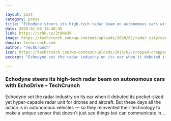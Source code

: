 ```yaml
---

layout: post
category: press
title: "Echodyne steers its high-tech radar beam on autonomous cars with EchoDrive"
date: 2020-01-06 18:48:45
link: https://vrhk.co/2tANe3k
image: https://techcrunch.com/wp-content/uploads/2020/01/radar_cityroad_02.png?w=712
domain: techcrunch.com
author: "TechCrunch"
icon: https://techcrunch.com/wp-content/uploads/2015/02/cropped-cropped-favicon-gradient.png?w=180
excerpt: "Echodyne set the radar industry on its ear when it debuted its pocket-sized yet hyper-capable radar unit for drones and aircraft. But these days all the action is in autonomous vehicles — so they reinvented their technology to make a unique sensor that doesn't just see things but can communicate in…"

---
```


### Echodyne steers its high-tech radar beam on autonomous cars with EchoDrive – TechCrunch

Echodyne set the radar industry on its ear when it debuted its pocket-sized yet hyper-capable radar unit for drones and aircraft. But these days all the action is in autonomous vehicles — so they reinvented their technology to make a unique sensor that doesn't just see things but can communicate in…